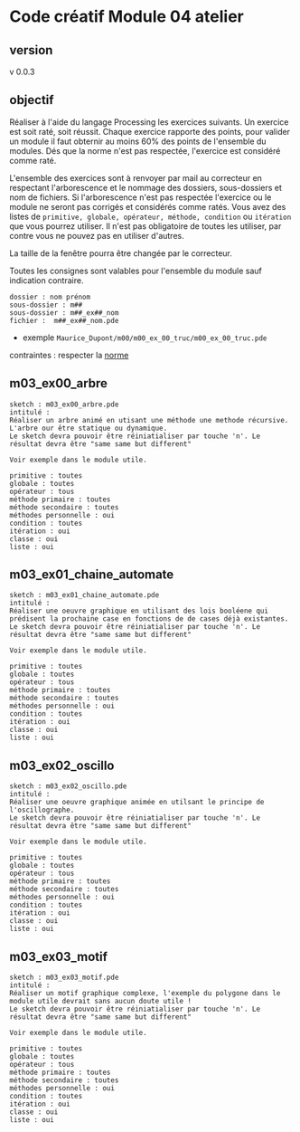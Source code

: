 # Code créatif Module 04 atelier

## version
v 0.0.3

## objectif

Réaliser à l'aide du langage Processing les exercices suivants.
Un exercice est soit raté, soit réussit.
Chaque exercice rapporte des points, pour valider un module il faut obternir au moins 60% des points de l'ensemble du modules.
Dés que la norme n'est pas respectée, l'exercice est considéré comme raté.

L'ensemble des exercices sont à renvoyer par mail au correcteur en respectant l'arborescence et le nommage des dossiers, sous-dossiers et nom de fichiers. Si l'arborescence n'est pas respectée l'exercice ou le module ne seront pas corrigés et considérés comme ratés.
Vous avez des listes de `primitive, globale, opérateur, méthode, condition` ou `itération` que vous pourrez utiliser. Il n'est pas obligatoire de toutes les utiliser, par contre vous ne pouvez pas en utiliser d'autres.

La taille de la fenêtre pourra être changée par le correcteur.

Toutes les consignes sont valables pour l'ensemble du module sauf indication contraire.

```
dossier : nom prénom
sous-dossier : m##
sous-dossier : m##_ex##_nom
fichier :  m##_ex##_nom.pde
```
* exemple `Maurice_Dupont/m00/m00_ex_00_truc/m00_ex_00_truc.pde`


contraintes : 
respecter la [norme](https://github.com/StanLepunK/La-Voie-du-Code/blob/master/norme_voie_du_code.md)


## m03_ex00_arbre
```
sketch : m03_ex00_arbre.pde
intitulé :
Réaliser un arbre animé en utisant une méthode une methode récursive.
L'arbre our être statique ou dynamique. 
Le sketch devra pouvoir être réiniatialiser par touche 'n'. Le résultat devra être "same same but different"

Voir exemple dans le module utile.
```
```
primitive : toutes
globale : toutes
opérateur : tous
méthode primaire : toutes
méthode secondaire : toutes
méthodes personnelle : oui
condition : toutes
itération : oui
classe : oui
liste : oui
```
## m03_ex01_chaine_automate
```
sketch : m03_ex01_chaine_automate.pde
intitulé :
Réaliser une oeuvre graphique en utilisant des lois booléene qui prédisent la prochaine case en fonctions de de cases déjà existantes.
Le sketch devra pouvoir être réiniatialiser par touche 'n'. Le résultat devra être "same same but different"

Voir exemple dans le module utile.
```
```
primitive : toutes
globale : toutes
opérateur : tous
méthode primaire : toutes
méthode secondaire : toutes
méthodes personnelle : oui
condition : toutes
itération : oui
classe : oui
liste : oui
```
## m03_ex02_oscillo
```
sketch : m03_ex02_oscillo.pde
intitulé :
Réaliser une oeuvre graphique animée en utilsant le principe de l'oscillographe.
Le sketch devra pouvoir être réiniatialiser par touche 'n'. Le résultat devra être "same same but different"

Voir exemple dans le module utile.
```
```
primitive : toutes
globale : toutes
opérateur : tous
méthode primaire : toutes
méthode secondaire : toutes
méthodes personnelle : oui
condition : toutes
itération : oui
classe : oui
liste : oui
```

## m03_ex03_motif
```
sketch : m03_ex03_motif.pde
intitulé :
Réaliser un motif graphique complexe, l'exemple du polygone dans le module utile devrait sans aucun doute utile !
Le sketch devra pouvoir être réiniatialiser par touche 'n'. Le résultat devra être "same same but different"

Voir exemple dans le module utile.
```
```
primitive : toutes
globale : toutes
opérateur : tous
méthode primaire : toutes
méthode secondaire : toutes
méthodes personnelle : oui
condition : toutes
itération : oui
classe : oui
liste : oui
```


 
